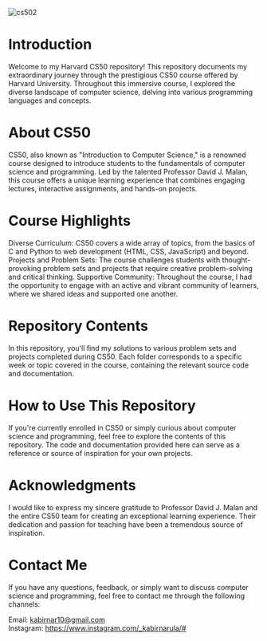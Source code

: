 

![cs502](https://github.com/LeviAcker25/HarvardCS50/assets/137004973/d0aea8c6-e44f-40be-bcba-831066cf67da)

# Introduction
Welcome to my Harvard CS50 repository! This repository documents my extraordinary journey through the prestigious CS50 course offered by Harvard University. Throughout this immersive course, I explored the diverse landscape of computer science, delving into various programming languages and concepts.

# About CS50
CS50, also known as "Introduction to Computer Science," is a renowned course designed to introduce students to the fundamentals of computer science and programming. Led by the talented Professor David J. Malan, this course offers a unique learning experience that combines engaging lectures, interactive assignments, and hands-on projects.

# Course Highlights
Diverse Curriculum: CS50 covers a wide array of topics, from the basics of C and Python to web development (HTML, CSS, JavaScript) and beyond.
Projects and Problem Sets: The course challenges students with thought-provoking problem sets and projects that require creative problem-solving and critical thinking.
Supportive Community: Throughout the course, I had the opportunity to engage with an active and vibrant community of learners, where we shared ideas and supported one another.
# Repository Contents
In this repository, you'll find my solutions to various problem sets and projects completed during CS50. Each folder corresponds to a specific week or topic covered in the course, containing the relevant source code and documentation.

# How to Use This Repository
If you're currently enrolled in CS50 or simply curious about computer science and programming, feel free to explore the contents of this repository. The code and documentation provided here can serve as a reference or source of inspiration for your own projects.

# Acknowledgments
I would like to express my sincere gratitude to Professor David J. Malan and the entire CS50 team for creating an exceptional learning experience. Their dedication and passion for teaching have been a tremendous source of inspiration.

# Contact Me
If you have any questions, feedback, or simply want to discuss computer science and programming, feel free to contact me through the following channels:

Email: kabirnar10@gmail.com                                                                                                                                 
Instagram: https://www.instagram.com/_kabirnarula/#
